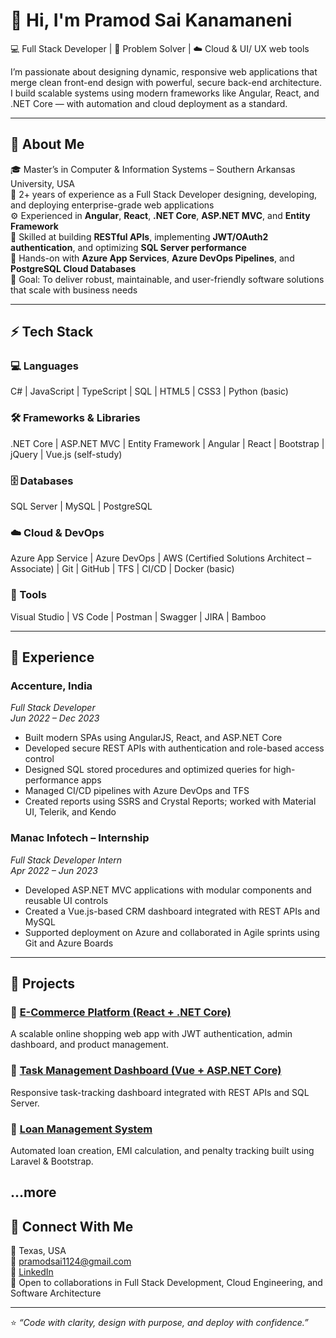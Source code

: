 # 👋 Hi, I'm Pramod Sai Kanamaneni

💻 Full Stack Developer | 🧠 Problem Solver | ☁️ Cloud & UI/ UX web tools

I’m passionate about designing dynamic, responsive web applications that merge clean front-end design with powerful, secure back-end architecture. I build scalable systems using modern frameworks like Angular, React, and .NET Core — with automation and cloud deployment as a standard.

---

## 🧠 About Me
🎓 Master’s in Computer & Information Systems – Southern Arkansas University, USA  
💼 2+ years of experience as a Full Stack Developer designing, developing, and deploying enterprise-grade web applications  
⚙️ Experienced in **Angular**, **React**, **.NET Core**, **ASP.NET MVC**, and **Entity Framework**  
🧩 Skilled at building **RESTful APIs**, implementing **JWT/OAuth2 authentication**, and optimizing **SQL Server performance**  
🚀 Hands-on with **Azure App Services**, **Azure DevOps Pipelines**, and **PostgreSQL Cloud Databases**  
🎯 Goal: To deliver robust, maintainable, and user-friendly software solutions that scale with business needs  

---

## ⚡ Tech Stack

### 💻 Languages  
C# | JavaScript | TypeScript | SQL | HTML5 | CSS3 | Python (basic)

### 🛠 Frameworks & Libraries  
.NET Core | ASP.NET MVC | Entity Framework | Angular | React | Bootstrap | jQuery | Vue.js (self-study)

### 🗄 Databases  
SQL Server | MySQL | PostgreSQL  

### ☁️ Cloud & DevOps  
Azure App Service | Azure DevOps | AWS (Certified Solutions Architect – Associate) | Git | GitHub | TFS | CI/CD | Docker (basic)

### 🧪 Tools  
Visual Studio | VS Code | Postman | Swagger | JIRA | Bamboo  

---

## 🧩 Experience

### **Accenture, India**
*Full Stack Developer*  
*Jun 2022 – Dec 2023*  
- Built modern SPAs using AngularJS, React, and ASP.NET Core  
- Developed secure REST APIs with authentication and role-based access control  
- Designed SQL stored procedures and optimized queries for high-performance apps  
- Managed CI/CD pipelines with Azure DevOps and TFS  
- Created reports using SSRS and Crystal Reports; worked with Material UI, Telerik, and Kendo  

### **Manac Infotech – Internship**
*Full Stack Developer Intern*  
*Apr 2022 – Jun 2023*  
- Developed ASP.NET MVC applications with modular components and reusable UI controls  
- Created a Vue.js-based CRM dashboard integrated with REST APIs and MySQL  
- Supported deployment on Azure and collaborated in Agile sprints using Git and Azure Boards  

---

## 🧩 Projects

### 🔹 [E-Commerce Platform (React + .NET Core)](#)
A scalable online shopping web app with JWT authentication, admin dashboard, and product management.

### 🔹 [Task Management Dashboard (Vue + ASP.NET Core)](#)
Responsive task-tracking dashboard integrated with REST APIs and SQL Server.

### 🔹 [Loan Management System](https://github.com/PramodSaiKanamaneni/Loan-Management-System)
Automated loan creation, EMI calculation, and penalty tracking built using Laravel & Bootstrap.


...more
---

## 🤝 Connect With Me
📍 Texas, USA  
📧 [pramodsai1124@gmail.com](mailto:pramodsai1124@gmail.com)  
🔗 [LinkedIn](https://www.linkedin.com/in/pramod-sai/)  
💬 Open to collaborations in Full Stack Development, Cloud Engineering, and Software Architecture  

---

⭐ *“Code with clarity, design with purpose, and deploy with confidence.”*
